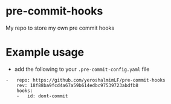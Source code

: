 # pre-commit-hooks
My repo to store my own pre commit hooks

# Example usage

- add the following to your `.pre-commit-config.yaml` file
```
-   repo: https://github.com/yeroshalmimLF/pre-commit-hooks
    rev: 18f88ba9fcd4a67a59b614edbc97539723abdfb8
    hooks:
    -   id: dont-commit
```
